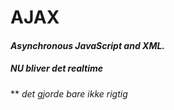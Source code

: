 # AJAX
#### _Asynchronous JavaScript and XML._
##### _NU bliver det realtime_ 

** _det gjorde bare ikke rigtig_
